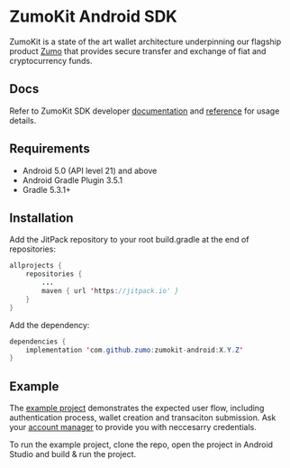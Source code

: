 # ZumoKit Android SDK

ZumoKit is a state of the art wallet architecture underpinning our flagship product [Zumo](https://www.zumo.money/) that provides secure transfer and exchange of fiat and cryptocurrency funds.

## Docs

Refer to ZumoKit SDK developer [documentation](https://developers.zumo.money/docs/) and [reference](https://zumo.github.io/zumokit-android/) for usage details.

## Requirements

- Android 5.0 (API level 21) and above
- Android Gradle Plugin 3.5.1
- Gradle 5.3.1+

## Installation

Add the JitPack repository to your root build.gradle at the end of repositories:

```java
allprojects {
    repositories {
        ...
        maven { url 'https://jitpack.io' }
    }
}
```

Add the dependency:
```java
dependencies {
    implementation 'com.github.zumo:zumokit-android:X.Y.Z'
}
```

## Example

The [example project](https://github.com/zumo/zumokit-android/tree/master/example) demonstrates the expected user flow, including authentication process, wallet creation and transaciton submission. Ask your [account manager](mailto:support@zumo.money) to provide you with neccesarry credentials.

To run the example project, clone the repo, open  the project in Android Studio and build & run the project.


